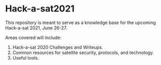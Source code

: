 # Hack-a-sat2021

This repository is meant to serve as a knowledge base for the upcoming Hack-a-sat 2021, June 26-27.


Areas covered will include:
1. Hack-a-sat 2020 Challenges and Writeups.
2. Common resources for satellite security, protocols, and technology.
3. Useful tools.
